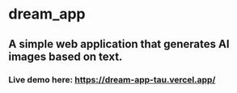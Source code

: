 # dream_app

## A simple web application that generates AI images based on text.

### Live demo here: https://dream-app-tau.vercel.app/
